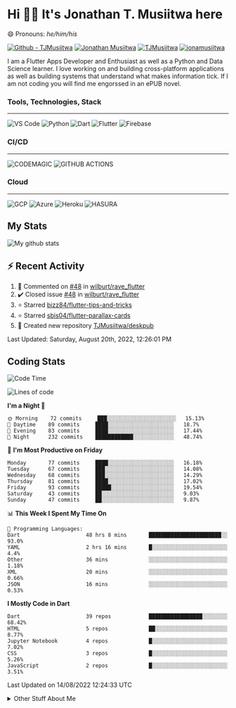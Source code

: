 # Hi 👋🏾 It's Jonathan T. Musiitwa here 

😄 Pronouns: *he/him/his*

[![Github - TJMusiitwa](https://img.shields.io/badge/TJMusiitwa-2ea44f?logo=github)](https://github.com/TJMusiitwa)  [![Jonathan Musiitwa](https://img.shields.io/badge/Jonathan_Musiitwa-blue?logo=linkedin&logoColor=lightblue)](https://www.linkedin.com/in/jonathan-musiitwa-a1107610a/)  [![TJMusiitwa](https://img.shields.io/badge/TJMusiitwa-lightblue?logo=twitter&logoColor=white)](https://twitter.com/TJMusiitwa)
[![jonamusiitwa](https://img.shields.io/badge/jonamusiitwa-white?logo=microsoft-outlook&logoColor=blue)](mailto:jonamusiitwa@outlook.com)




I am a Flutter Apps Developer and Enthusiast as well as a Python and Data Science learner. I love working on and building cross-platform applications as well as building systems that understand what makes information tick. If I am not coding you will find me engorssed in an ePUB novel.

### Tools, Technologies, Stack
<hr>

![VS Code](https://img.shields.io/badge/VS_Code-blue?style=for-the-badge&logo=visual-studio-code) ![Python](https://img.shields.io/badge/Python-lightgrey?style=for-the-badge&logo=python)  ![Dart](https://img.shields.io/badge/Dart-informational?style=for-the-badge&logo=dart) ![Flutter](https://img.shields.io/badge/Flutter-informational?style=for-the-badge&logo=flutter)  ![Firebase](https://img.shields.io/badge/Firebase-yellow?style=for-the-badge&logo=firebase&)
### CI/CD
<hr>

![CODEMAGIC](https://img.shields.io/badge/CODEMAGIC-orange?style=for-the-badge&logo=codemagic&logoColor=white) ![GITHUB ACTIONS](https://img.shields.io/badge/GITHUB_ACTIONS-black?style=for-the-badge&logo=github-actions&logoColor=white)

### Cloud
<hr>

![GCP](https://img.shields.io/badge/Google_Cloud-lightgrey?style=for-the-badge&logo=google-cloud) ![Azure](https://img.shields.io/badge/Microsoft_Azure-lightblue?style=for-the-badge&logo=microsoft-azure) ![Heroku](https://img.shields.io/badge/Heroku-purple?style=for-the-badge&logo=heroku) ![HASURA](https://img.shields.io/badge/HASURA-lightblue?style=for-the-badge&logo=hasura&logoColor=white)

## My Stats

![My github stats](https://github-readme-stats.vercel.app/api?username=TJMusiitwa&show_icons=true&count_private=true&theme=algolia)

## ⚡ Recent Activity
<!--RECENT_ACTIVITY:start-->
1. 💬 Commented on [#48](https://github.com/wilburt/rave_flutter/issues/48#issuecomment-1186377237) in [wilburt/rave_flutter](https://github.com/wilburt/rave_flutter)
2. ✔️ Closed issue [#48](https://github.com/wilburt/rave_flutter/issues/48) in [wilburt/rave_flutter](https://github.com/wilburt/rave_flutter)
3. ⭐ Starred [bizz84/flutter-tips-and-tricks](https://github.com/bizz84/flutter-tips-and-tricks)
4. ⭐ Starred [sbis04/flutter-parallax-cards](https://github.com/sbis04/flutter-parallax-cards)
5. 📔 Created new repository [TJMusiitwa/deskpub](https://github.com/TJMusiitwa/deskpub)
<!--RECENT_ACTIVITY:end-->

<!--RECENT_ACTIVITY:last_update-->
Last Updated: Saturday, August 20th, 2022, 12:26:01 PM
<!--RECENT_ACTIVITY:last_update_end-->

## Coding Stats
<!--START_SECTION:waka-->
![Code Time](http://img.shields.io/badge/Code%20Time-0%20secs-blue)

![Lines of code](https://img.shields.io/badge/From%20Hello%20World%20I%27ve%20Written-5%20Million%20lines%20of%20code-blue)

**I'm a Night 🦉** 

```text
🌞 Morning    72 commits     ███░░░░░░░░░░░░░░░░░░░░░░   15.13% 
🌆 Daytime    89 commits     ████░░░░░░░░░░░░░░░░░░░░░   18.7% 
🌃 Evening    83 commits     ████░░░░░░░░░░░░░░░░░░░░░   17.44% 
🌙 Night      232 commits    ████████████░░░░░░░░░░░░░   48.74%

```
📅 **I'm Most Productive on Friday** 

```text
Monday       77 commits     ████░░░░░░░░░░░░░░░░░░░░░   16.18% 
Tuesday      67 commits     ███░░░░░░░░░░░░░░░░░░░░░░   14.08% 
Wednesday    68 commits     ███░░░░░░░░░░░░░░░░░░░░░░   14.29% 
Thursday     81 commits     ████░░░░░░░░░░░░░░░░░░░░░   17.02% 
Friday       93 commits     █████░░░░░░░░░░░░░░░░░░░░   19.54% 
Saturday     43 commits     ██░░░░░░░░░░░░░░░░░░░░░░░   9.03% 
Sunday       47 commits     ██░░░░░░░░░░░░░░░░░░░░░░░   9.87%

```


📊 **This Week I Spent My Time On** 

```text
💬 Programming Languages: 
Dart                     48 hrs 8 mins       ███████████████████████░░   93.0% 
YAML                     2 hrs 16 mins       █░░░░░░░░░░░░░░░░░░░░░░░░   4.4% 
Other                    36 mins             ░░░░░░░░░░░░░░░░░░░░░░░░░   1.18% 
XML                      20 mins             ░░░░░░░░░░░░░░░░░░░░░░░░░   0.66% 
JSON                     16 mins             ░░░░░░░░░░░░░░░░░░░░░░░░░   0.53%

```

**I Mostly Code in Dart** 

```text
Dart                     39 repos            █████████████████░░░░░░░░   68.42% 
HTML                     5 repos             ██░░░░░░░░░░░░░░░░░░░░░░░   8.77% 
Jupyter Notebook         4 repos             █░░░░░░░░░░░░░░░░░░░░░░░░   7.02% 
CSS                      3 repos             █░░░░░░░░░░░░░░░░░░░░░░░░   5.26% 
JavaScript               2 repos             █░░░░░░░░░░░░░░░░░░░░░░░░   3.51%

```



 Last Updated on 14/08/2022 12:24:33 UTC
<!--END_SECTION:waka-->

<details>
  <summary>Other Stuff About Me</summary>
  
- Preference for e-books over physical books.
  
 - While Coding, Listening Music and developing useful code. ⭐️
  
  - Reading Novels, Action and Adventure, Autobiography & Biography, Comics, Detective and Mystery, Fantasy, Romance, Sci-Fi...pretty much if you know my novel genres, you already know all my movie and tv genres as well. 😉
  
  - I have a surprising affinity for musical artisits whose names start with the letter '**J**'.
  - A big Formula 1 🏎 fan...a great need for speed. Go Team **MercedesAMG**
 </details>
